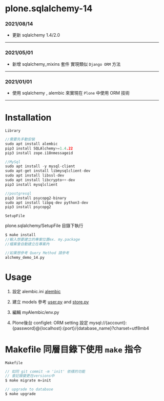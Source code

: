 # plone.sqlalchemy-14

### 2021/08/14

- 更新 sqlalchemy 1.4/2.0

---

### 2021/05/01

- 新增 sqlalchemy_mixins 套件 實現類似 `Django ORM` 方法

---

### 2021/01/01

- 使用 sqlalchemy , alembic 來實現在 `Plone` 中使用 ORM 技術

---

# Installation

`Library`

```h
//需要先手動安裝
sudo apt install alembic
pip3 install SQLAlchemy>=1.4.22
pip3 install zope.i18nmessageid

//MySql
sudo apt install -y mysql-client
sudo apt-get install libmysqlclient-dev
sudo apt install libssl-dev
sudo apt install libcrypto++-dev
pip3 install mysqlclient

//postgresql
pip3 install psycopg2-binary
sudo apt install libpq-dev python3-dev
pip3 install psycopg2
```

`SetupFile`

plone.sqlalchemy/SetupFile 目錄下執行

```h
$ make install
//輸入想要建立的專案位置ex. my.package
//檔案會自動建立在專案內

//如果想參考 Query Method 請參考
alchemy_demo_14.py
```

# Usage

1. 設定 alembic.ini
   [alembic](https://github.com/poliyka/plone.sqlalchemy/blob/f18a66b6a23ed1bbc54676e3d24d84b630b7e85a/SetupFile/alembic.ini#L42)

2. 建立 models 參考 [user.py](https://github.com/poliyka/plone.sqlalchemy/blob/master/SetupFile/models/user.py) and [store.py](https://github.com/poliyka/plone.sqlalchemy/blob/master/SetupFile/models/store.py)

3. 編輯 myAlembic/env.py

4. Plone後台 configlet: ORM setting 設定 mysql://{account}:{password}@{localhost}:{port}/{database_name}?charset=utf8mb4

# Makefile 同層目錄下使用 `make` 指令

`Makefile`

```h
// 如同 git commit -m 'init' 依樣的功能
// 會記錄變更在versions中
$ make migrate m=init

// upgrade to database
$ make upgrade
```
